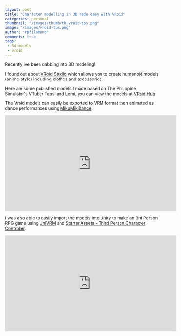 ```yaml
---
layout: post
title: "Character modelling in 3D made easy with VRoid"
categories: personal
thumbnail: "/images/thumb/th_vroid-tps.png"
image: "/images/vroid-tps.png"
author: "rpfilomeno"
comments: true
tags:
 - 3d-models
 - vroid
---
```


Recently ive been dabbing into 3D modeling!

<!--break-->

I found out about [VRoid Studio](https://vroid.com/en/studio) which allows you to create humanoid models (anime-style) including clothes and accessories. 



Here are some published models I made based on The Philippine Simulator's VTuber Tapsi and Lomi, you can view the models at [VRoid Hub](https://hub.vroid.com/en/characters/2056041647174037182).



The Vroid models can easily be exported to VRM format then animated as dance performances using [MikuMikiDance](https://learnmmd.com/).
<br/>
<iframe width="560" height="315" src="https://www.youtube.com/embed/wALBzJF4VKc" title="YouTube video player" frameborder="0" allow="accelerometer; autoplay; clipboard-write; encrypted-media; gyroscope; picture-in-picture" allowfullscreen></iframe>



I was also able to easily import the models into Unity to make an 3rd Person RPG game using [UniVRM](https://github.com/vrm-c/UniVRM) and [Starter Assets - Third Person Character Controller](https://assetstore.unity.com/packages/essentials/starter-assets-third-person-character-controller-196526?aid=1011liAjm).
<br/>
<iframe width="560" height="315" src="https://www.youtube.com/embed/AnIskBhwdoc" title="YouTube video player" frameborder="0" allow="accelerometer; autoplay; clipboard-write; encrypted-media; gyroscope; picture-in-picture" allowfullscreen></iframe>

